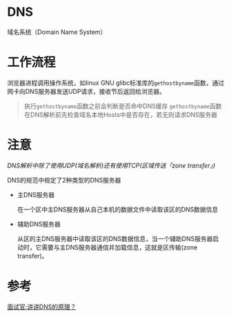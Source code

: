 # DNS
域名系统（Domain Name System）
# 工作流程
浏览器进程调用操作系统，如linux GNU glibc标准库的`gethostbyname`函数，通过网卡向DNS服务器发送UDP请求，接收节后返回给浏览器。
> 执行`gethostbyname`函数之前会判断是否命中DNS缓存
> `gethostbyname`函数在DNS解析前先检查域名本地Hosts中是否存在，若无则请求DNS服务器
# 注意
*DNS解析中除了使用UDP(域名解析)还有使用TCP(区域传送「zone transfer」)*   

DNS的规范中规定了2种类型的DNS服务器

- 主DNS服务器

  在一个区中主DNS服务器从自己本机的数据文件中读取该区的DNS数据信息

- 辅助DNS服务器

  从区的主DNS服务器中读取该区的DNS数据信息，当一个辅助DNS服务器启动时，它需要与主DNS服务器通信并加载信息，这就是区传输(zone transfer)。

# 参考
[面试官:讲讲DNS的原理？](https://zhuanlan.zhihu.com/p/79350395)
